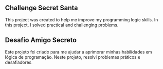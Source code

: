 ## Challenge Secret Santa

This project was created to help me improve my programming logic skills. In this project, I solved practical and challenging problems.<br/>


## Desafio Amigo Secreto

Este projeto foi criado para me ajudar a aprimorar minhas habilidades em lógica de programação. Neste projeto, resolvi problemas práticos e desafiadores.
